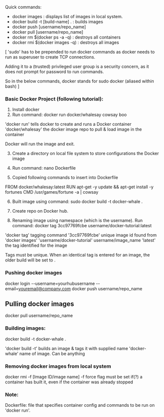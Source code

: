 Quick commands:
- docker images : displays list of images in local system.
- docker build -t [build-name] .  : builds images
- docker push [username/repo_name]
- docker pull [username/repo_name]
- docker rm $(docker ps -a -q) : destroys all containers
- docker rmi $(docker images -q) : destroys all images

[
'sudo' has to be prepended to run docker commands as docker needs to run as superuser to create TCP connections.

Adding it to a (trusted) privileged user group is a security concern, as it does not prompt for password to run commands.

So in the below commands, docker stands for sudo docker (aliased within bash)
]

### Basic Docker Project (following tutorial):

1. Install docker
2. Run command: 
docker run docker/whalesay cowsay boo

'docker run' tells docker to create and runs a Docker container
'docker/whalesay' the docker image repo to pull & load image in the container

Docker will run the image and exit.

3. Create a directory on local file system to store configurations the Docker image

4. Run command: nano Dockerfile

5. Copied following commands to insert into Dockerfile

FROM docker/whalesay:latest
RUN apt-get -y update && apt-get install -y fortunes
CMD /usr/games/fortune -a | cowsay

6. Built image using command: sudo docker build -t docker-whale . 

7. Create repo on Docker hub.

8. Renaming image using namespace (which is the username). Run command: 
docker tag 3cc97769fcbe username/docker-tutorial:latest

'docker tag' tagging command
'3cc97769fcbe' unique image id found from 'docker images'
'username/docker-tutorial' username/image_name
'latest' the tag identified for the image

Tags must be unique. When an identical tag is entered for an image, the older build will be set to <none>.

### Pushing docker images
docker login --username=yourhubusername --email=youremail@company.com
docker push username/repo_name

## Pulling docker images
docker pull username/repo_name

### Building images:
docker build -t docker-whale .

'docker build -t' builds an image & tags it with supplied name
'docker-whale' name of image. Can be anything

### Removing docker images from local system
docker rmi -f [Image ID/image name]
-f force flag must be set if(?) a container has built it, even if the container was already stopped

### Note:
Dockerfile: file that specifies container config and commands to be run on 'docker run'.
